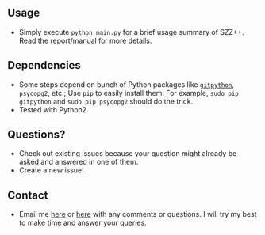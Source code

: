 ## Usage
- Simply execute `python main.py` for a brief usage summary of SZZ++. Read the [report/manual](manual.pdf) for more details.

## Dependencies
- Some steps depend on bunch of Python packages like [`gitpython`](https://gitpython.readthedocs.org/en/stable/), `psycopg2`, etc.; Use `pip` to easily install them. For example, `sudo pip gitpython` and `sudo pip psycopg2` should do the trick.
- Tested with Python2.

## Questions?
- Check out existing issues because your question might already be asked and answered in one of them.
- Create a new issue!

## Contact
- Email me [here](mailto:srgodhane@ucdavis.edu) or [here](mailto:saheel.godhane@gmail.com) with any comments or questions. I will try my best to make time and answer your queries.
